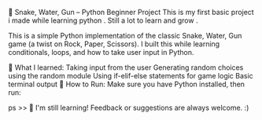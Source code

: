 🐍 Snake, Water, Gun – Python Beginner Project
This is my first basic project i made while learning python . Still a lot to learn and grow .

This is a simple Python implementation of the classic Snake, Water, Gun game (a twist on Rock, Paper, Scissors).
I built this while learning conditionals, loops, and how to take user input in Python.

🎯 What I learned:
Taking input from the user
Generating random choices using the random module
Using if-elif-else statements for game logic
Basic terminal output
🔧 How to Run:
Make sure you have Python installed, then run:

ps >> 💬 I'm still learning! Feedback or suggestions are always welcome. :)
